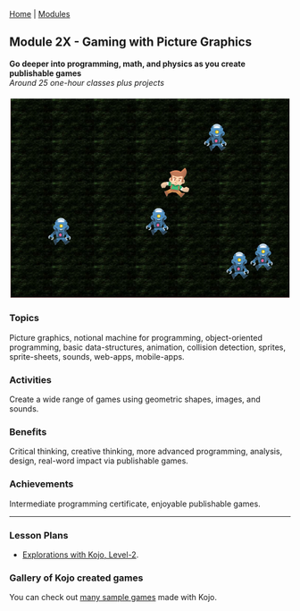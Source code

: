 <div class="nav">
  <a href="/index.html">Home</a> | <a href="modules-index.html">Modules</a>
</div>

## Module 2X - Gaming with Picture Graphics
**Go deeper into programming, math, and physics as you create publishable games**  
*Around 25 one-hour classes plus projects*

<div style="margin-top: 20px;margin-bottom: 20px;text-align:center">
  <img src="module2-images/hunted.png" width="500"/>
</div>

### Topics

Picture graphics, notional machine for programming, object-oriented programming, basic data-structures, animation, collision detection, sprites, sprite-sheets, sounds, web-apps, mobile-apps.

### Activities

Create a wide range of games using geometric shapes, images, and sounds.

### Benefits

Critical thinking, creative thinking, more advanced programming, analysis, design, real-word impact via publishable games.

### Achievements

Intermediate programming certificate, enjoyable publishable games.

---

### Lesson Plans

* [Explorations with Kojo, Level-2](/tutorials/lessons-level2/index.html).

### Gallery of Kojo created games

You can check out [many sample games](/ikojo.html#examples) made with Kojo.
